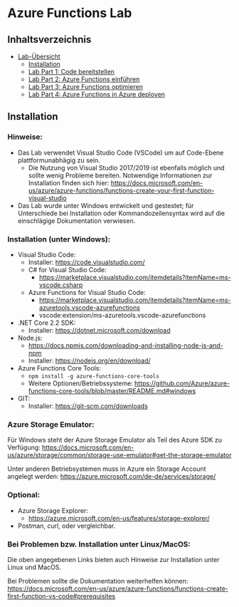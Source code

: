 # Azure Functions Lab 

## Inhaltsverzeichnis
* [Lab-Übersicht](lab1.md)
	* [Installation](lab1-installation.md)
	* [Lab Part 1: Code bereitstellen](lab1-part1.md)
	* [Lab Part 2: Azure Functions einführen](lab1-part2.md)
	* [Lab Part 3: Azure Functions optimieren](lab1-part3.md)
	* [Lab Part 4: Azure Functions in Azure deployen](lab1-part4.md)



## Installation


### Hinweise:

* Das Lab verwendet Visual Studio Code (VSCode) um auf Code-Ebene plattformunabhägig zu sein.
	* Die Nutzung von Visual Studio 2017/2019 ist ebenfalls möglich und sollte wenig Probleme bereiten. Notwendige Informationen zur Installation finden sich hier: https://docs.microsoft.com/en-us/azure/azure-functions/functions-create-your-first-function-visual-studio
* Das Lab wurde unter Windows entwickelt und gestestet; für Unterschiede bei Installation oder Kommandozeilensyntax wird auf die einschlägige Dokumentation verwiesen. 




### Installation (unter Windows):

* Visual Studio Code:	
	* Installer: https://code.visualstudio.com/
	* C# for Visual Studio Code:	
		* https://marketplace.visualstudio.com/itemdetails?itemName=ms-vscode.csharp
	* Azure Functions for Visual Studio Code: 
		* https://marketplace.visualstudio.com/itemdetails?itemName=ms-azuretools.vscode-azurefunctions 
		* vscode:extension/ms-azuretools.vscode-azurefunctions
* .NET Core 2.2 SDK:	
	* Installer: https://dotnet.microsoft.com/download
* Node.js:				
	* https://docs.npmjs.com/downloading-and-installing-node-js-and-npm 
	* Installer: https://nodejs.org/en/download/
*  Azure Functions Core Tools:	
	*  ``npm install -g azure-functions-core-tools``
	*  Weitere Optionen/Betriebssysteme: https://github.com/Azure/azure-functions-core-tools/blob/master/README.md#windows
* GIT: 
	* Installer: https://git-scm.com/downloads



### Azure Storage Emulator:

Für Windows steht der Azure Storage Emulator als Teil des Azure SDK zu Verfügung: https://docs.microsoft.com/en-us/azure/storage/common/storage-use-emulator#get-the-storage-emulator

Unter anderen Betriebsystemen muss in Azure ein Storage Account angelegt werden: https://azure.microsoft.com/de-de/services/storage/



### Optional:

* Azure Storage Explorer:	
	* https://azure.microsoft.com/en-us/features/storage-explorer/
* Postman, curl, oder vergleichbar.



### Bei Problemen bzw. Installation unter Linux/MacOS:

Die oben angegebenen Links bieten auch Hinweise zur Installation unter Linux und MacOS.

Bei Problemen sollte die Dokumentation weiterhelfen können: https://docs.microsoft.com/en-us/azure/azure-functions/functions-create-first-function-vs-code#prerequisites


